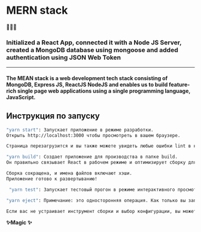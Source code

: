 # MERN stack
🚀🚀🚀


### Initialized a React App, connected it with a Node JS Server, created a MongoDB database using mongoose and added authentication using JSON Web Token 

*** 


#### The MEAN stack is a web development tech stack consisting of MongoDB, Express JS, ReactJS NodeJS and enables us to build feature-rich single page web applications using a single programming language, JavaScript. 


## Инструкция по запуску

```sh
"yarn start": Запускает приложение в режиме разработки.
Открыть http://localhost:3000 чтобы просмотреть в вашем браузере.

Страница перезагрузится и вы также можете увидеть любые ошибки lint в консоли.
```

```sh
"yarn build": Создает приложение для производства в папке build.
Он правильно связывает React в рабочем режиме и оптимизирует сборку для достижения наилучшей производительности.

Сборка сокращена, и имена файлов включают хэши.
Приложение готово к развертыванию!
```

```sh
 "yarn test": Запускает тестовый прогон в режиме интерактивного просмотра.
```

```sh
"yarn eject": Примечание: это односторонняя операция. Как только вы запустите, вы не сможете обратно отменить команду.

Если вас не устраивает инструмент сборки и выбор конфигурации, вы можете отказаться от него в любое время. Эта команда удалит единственную зависимость сборки из проекта.
```
**✨Magic ✨**
